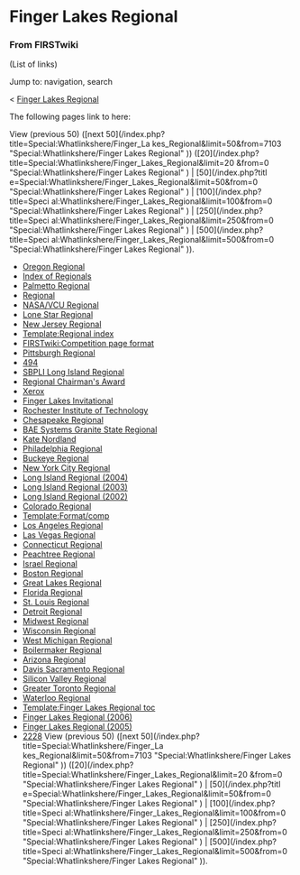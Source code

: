 # Finger Lakes Regional

### From FIRSTwiki

(List of links)

Jump to: navigation, search

&lt; [Finger Lakes
Regional](/index.php?title=Finger_Lakes_Regional&redirect=no "Finger Lakes
Regional" )  

The following pages link to here:

View (previous 50) ([next 50](/index.php?title=Special:Whatlinkshere/Finger_La
kes_Regional&limit=50&from=7103 "Special:Whatlinkshere/Finger Lakes Regional"
)) ([20](/index.php?title=Special:Whatlinkshere/Finger_Lakes_Regional&limit=20
&from=0 "Special:Whatlinkshere/Finger Lakes Regional" ) | [50](/index.php?titl
e=Special:Whatlinkshere/Finger_Lakes_Regional&limit=50&from=0
"Special:Whatlinkshere/Finger Lakes Regional" ) | [100](/index.php?title=Speci
al:Whatlinkshere/Finger_Lakes_Regional&limit=100&from=0
"Special:Whatlinkshere/Finger Lakes Regional" ) | [250](/index.php?title=Speci
al:Whatlinkshere/Finger_Lakes_Regional&limit=250&from=0
"Special:Whatlinkshere/Finger Lakes Regional" ) | [500](/index.php?title=Speci
al:Whatlinkshere/Finger_Lakes_Regional&limit=500&from=0
"Special:Whatlinkshere/Finger Lakes Regional" )).

  * [Oregon Regional](Oregon_Regional "Oregon Regional" )
  * [Index of Regionals](Index_of_Regionals "Index of Regionals" )
  * [Palmetto Regional](Palmetto_Regional "Palmetto Regional" )
  * [Regional](Regional "Regional" )
  * [NASA/VCU Regional](NASA/VCU_Regional "NASA/VCU Regional" )
  * [Lone Star Regional](Lone_Star_Regional "Lone Star Regional" )
  * [New Jersey Regional](New_Jersey_Regional "New Jersey Regional" )
  * [Template:Regional index](Template:Regional_index "Template:Regional index" )
  * [FIRSTwiki:Competition page format](FIRSTwiki:Competition_page_format "FIRSTwiki:Competition page format" )
  * [Pittsburgh Regional](Pittsburgh_Regional "Pittsburgh Regional" )
  * [494](494 "494" )
  * [SBPLI Long Island Regional](SBPLI_Long_Island_Regional "SBPLI Long Island Regional" )
  * [Regional Chairman's Award](Regional_Chairman%27s_Award "Regional Chairman's Award" )
  * [Xerox](Xerox "Xerox" )
  * [Finger Lakes Invitational](Finger_Lakes_Invitational "Finger Lakes Invitational" )
  * [Rochester Institute of Technology](Rochester_Institute_of_Technology "Rochester Institute of Technology" )
  * [Chesapeake Regional](Chesapeake_Regional "Chesapeake Regional" )
  * [BAE Systems Granite State Regional](BAE_Systems_Granite_State_Regional "BAE Systems Granite State Regional" )
  * [Kate Nordland](Kate_Nordland "Kate Nordland" )
  * [Philadelphia Regional](Philadelphia_Regional "Philadelphia Regional" )
  * [Buckeye Regional](Buckeye_Regional "Buckeye Regional" )
  * [New York City Regional](New_York_City_Regional "New York City Regional" )
  * [Long Island Regional (2004)](Long_Island_Regional_%282004%29 "Long Island Regional \(2004\)" )
  * [Long Island Regional (2003)](Long_Island_Regional_%282003%29 "Long Island Regional \(2003\)" )
  * [Long Island Regional (2002)](Long_Island_Regional_%282002%29 "Long Island Regional \(2002\)" )
  * [Colorado Regional](Colorado_Regional "Colorado Regional" )
  * [Template:Format/comp](Template:Format/comp "Template:Format/comp" )
  * [Los Angeles Regional](Los_Angeles_Regional "Los Angeles Regional" )
  * [Las Vegas Regional](Las_Vegas_Regional "Las Vegas Regional" )
  * [Connecticut Regional](Connecticut_Regional "Connecticut Regional" )
  * [Peachtree Regional](Peachtree_Regional "Peachtree Regional" )
  * [Israel Regional](Israel_Regional "Israel Regional" )
  * [Boston Regional](Boston_Regional "Boston Regional" )
  * [Great Lakes Regional](Great_Lakes_Regional "Great Lakes Regional" )
  * [Florida Regional](Florida_Regional "Florida Regional" )
  * [St. Louis Regional](St._Louis_Regional "St. Louis Regional" )
  * [Detroit Regional](Detroit_Regional "Detroit Regional" )
  * [Midwest Regional](Midwest_Regional "Midwest Regional" )
  * [Wisconsin Regional](Wisconsin_Regional "Wisconsin Regional" )
  * [West Michigan Regional](West_Michigan_Regional "West Michigan Regional" )
  * [Boilermaker Regional](Boilermaker_Regional "Boilermaker Regional" )
  * [Arizona Regional](Arizona_Regional "Arizona Regional" )
  * [Davis Sacramento Regional](Davis_Sacramento_Regional "Davis Sacramento Regional" )
  * [Silicon Valley Regional](Silicon_Valley_Regional "Silicon Valley Regional" )
  * [Greater Toronto Regional](Greater_Toronto_Regional "Greater Toronto Regional" )
  * [Waterloo Regional](Waterloo_Regional "Waterloo Regional" )
  * [Template:Finger Lakes Regional toc](Template:Finger_Lakes_Regional_toc "Template:Finger Lakes Regional toc" )
  * [Finger Lakes Regional (2006)](Finger_Lakes_Regional_%282006%29 "Finger Lakes Regional \(2006\)" )
  * [Finger Lakes Regional (2005)](Finger_Lakes_Regional_%282005%29 "Finger Lakes Regional \(2005\)" )
  * [2228](2228 "2228" )
View (previous 50) ([next 50](/index.php?title=Special:Whatlinkshere/Finger_La
kes_Regional&limit=50&from=7103 "Special:Whatlinkshere/Finger Lakes Regional"
)) ([20](/index.php?title=Special:Whatlinkshere/Finger_Lakes_Regional&limit=20
&from=0 "Special:Whatlinkshere/Finger Lakes Regional" ) | [50](/index.php?titl
e=Special:Whatlinkshere/Finger_Lakes_Regional&limit=50&from=0
"Special:Whatlinkshere/Finger Lakes Regional" ) | [100](/index.php?title=Speci
al:Whatlinkshere/Finger_Lakes_Regional&limit=100&from=0
"Special:Whatlinkshere/Finger Lakes Regional" ) | [250](/index.php?title=Speci
al:Whatlinkshere/Finger_Lakes_Regional&limit=250&from=0
"Special:Whatlinkshere/Finger Lakes Regional" ) | [500](/index.php?title=Speci
al:Whatlinkshere/Finger_Lakes_Regional&limit=500&from=0
"Special:Whatlinkshere/Finger Lakes Regional" )).

